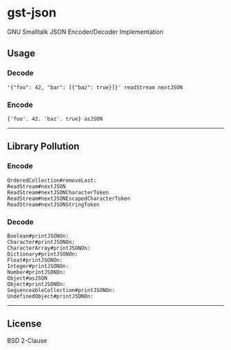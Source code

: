 # gst-json

GNU Smalltalk JSON Encoder/Decoder Implementation

## Usage

### Decode

```st
'{"foo": 42, "bar": [{"baz": true}]}' readStream nextJSON
```

### Encode

```st
{'foo'. 42. 'baz'. true} asJSON
```

----

## Library Pollution

### Encode

```st
OrderedCollection#removeLast:
ReadStream#nextJSON
ReadStream#nextJSONCharacterToken
ReadStream#nextJSONEscapedCharacterToken
ReadStream#nextJSONStringToken
```

### Decode

```st
Boolean#printJSONOn:
Character#printJSONOn:
CharacterArray#printJSONOn:
Dictionary#printJSONOn:
Float#printJSONOn:
Integer#printJSONOn:
Number#printJSONOn:
Object#asJSON
Object#printJSONOn:
SequenceableCollection#printJSONOn:
UndefinedObject#printJSONOn:
```

----

## License

BSD 2-Clause
